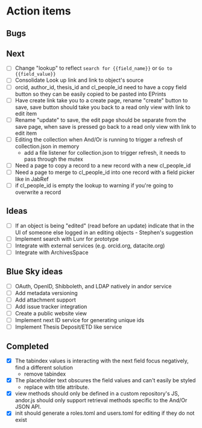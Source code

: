 
# Action items

## Bugs

## Next

+ [ ] Change "lookup" to reflect `search for {{field_name}}` or `Go to {{field_value}}`
+ [ ] Consolidate Look up link and link to object's source
+ [ ] orcid, author_id, thesis_id and cl_people_id need to have a copy field button so they can be easily copied to be pasted into EPrints
+ [ ] Have create link take you to a create page, rename "create" button to save, save button should take you back to a read only view with link to edit item
+ [ ] Rename "update" to save, the edit page should be separate from the save page, when save is pressed go back to a read only view with link to edit item
+ [ ] Editing the collection when And/Or is running to trigger a refresh of collection.json in memory
    + add a file listener for collection.json to trigger refresh, it needs to pass through the mutex
+ [ ] Need a page to copy a record to a new record with a new cl_people_id
+ [ ] Need a page to merge to cl_people_id into one record with a field picker like in JabRef
+ [ ] if cl_people_id is empty the lookup to warning if you're going to overwrite a record

## Ideas

+ [ ] If an object is being "edited" (read before an update) indicate that in the UI of someone else logged in an editing objects - Stephen's suggestion
+ [ ] Implement search with Lunr for prototype
+ [ ] Integrate with external services (e.g. orcid.org, datacite.org)
+ [ ] Integrate with ArchivesSpace

## Blue Sky ideas

+ [ ] OAuth, OpenID, Shibboleth, and LDAP natively in andor service
+ [ ] Add metadata versioning
+ [ ] Add attachment support
+ [ ] Add issue tracker integration
+ [ ] Create a public website view
+ [ ] Implement next ID service for generating unique ids
+ [ ] Implement Thesis Deposit/ETD like service

## Completed

+ [x] The tabindex values is interacting with the next field focus negatively, find a different solution
    + remove tabindex
+ [x] The placeholder text obscures the field values and can't easily be styled
    + replace with title attribute.
+ [x] view methods should only be defined in a custom repository's JS, andor.js should only support retrieval methods specific to the And/Or JSON API.
+ [x] init should generate a roles.toml and users.toml for editing if they do not exist
